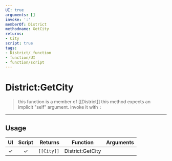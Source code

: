 ```yaml
---
UI: true
arguments: []
invoke: ':'
memberOf: District
methodname: GetCity
returns:
- City
script: true
tags:
- District/_function
- function/UI
- function/script
---
```

# District:GetCity
> this function is a member of [[District]]
> this method expects an implicit "self" argument. invoke it with `:`
-----
## Usage
|  UI | Script | Returns | Function | Arguments |
|:---:|:------:|-------:|:--------:|:---------|
|✓|✓|<code>[[City]]<code/>|District:GetCity||
